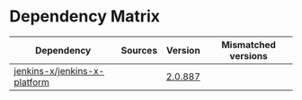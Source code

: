 # Dependency Matrix

Dependency | Sources | Version | Mismatched versions
---------- | ------- | ------- | -------------------
[jenkins-x/jenkins-x-platform](https://github.com/jenkins-x/jenkins-x-platform) |  | [2.0.887](https://github.com/jenkins-x/jenkins-x-platform/releases/tag/v2.0.887) | 
